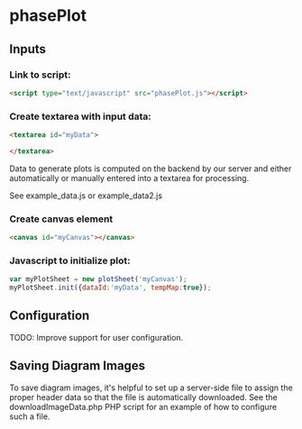 # phasePlot

## Inputs

### Link to script:

```html
<script type="text/javascript" src="phasePlot.js"></script>
```

### Create textarea with input data:

```html
<textarea id="myData">

</textarea>
```

Data to generate plots is computed on the backend by our server and either automatically or manually entered into a textarea for processing.

See example_data.js or example_data2.js


### Create canvas element

```html
<canvas id="myCanvas"></canvas>
```

### Javascript to initialize plot:

```javascript
var myPlotSheet = new plotSheet('myCanvas');
myPlotSheet.init({dataId:'myData', tempMap:true});
```

## Configuration

TODO:  Improve support for user configuration.

## Saving Diagram Images

To save diagram images, it's helpful to set up a server-side file to assign the proper header data so that the file is automatically downloaded.  See the downloadImageData.php PHP script for an example of how to configure such a file.
